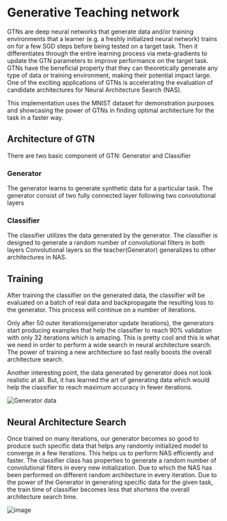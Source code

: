 
# Generative Teaching network
GTNs are deep neural networks that generate data and/or training environments that a learner (e.g. a freshly initialized neural network) trains on for a few SGD steps before being tested on a target task. Then it differentiates through the entire learning process via meta-gradients to update the GTN parameters to improve performance on the target task. GTNs have the beneficial property that they can theoretically generate any type of data or training environment, making their potential impact large. One of the exciting applications of GTNs is accelerating the evaluation of candidate architectures for Neural Architecture Search (NAS).

This implementation uses the MNIST dataset for demonstration purposes and showcasing the power of GTNs in finding optimal architecture for the task in a faster way.

## Architecture of GTN
There are two basic component of GTN: Generator and Classifier
### Generator
The generator learns to generate synthetic data for a particular task. The generator consist of two fully connected layer following two convolutional layers
  
### Classifier
The classifier utilizes the data generated by the generator. The classifier is designed to generate a random number of convolutional filters in both layers Convolutional layers so the teacher(Generator) generalizes to other architectures in NAS.

## Training

After training the classifier on the generated data, the classifier will be evaluated on a batch of real data and backpropagate the resulting loss to the generator. This process will continue on a number of iterations.

Only after 50 outer iterations(generator update iterations), the generators start producing examples that help the classifier to reach 90% validation with only 32 iterations which is amazing. This is pretty cool and this is what we need in order to perform a wide search in neural architecture search. The power of training a new architecture so fast really boosts the overall architecture search.

Another interesting point, the data generated by generator does not look realistic at all. But, it has learned the art of generating data which would help the classifier to reach maximum accuracy in fewer iterations.

![Generator data](https://user-images.githubusercontent.com/16369846/135759541-74635cc1-2533-4a58-84c1-c78fb82f1c51.png)



## Neural Architecture Search
Once trained on many iterations, our generator becomes so good to produce such specific data that helps any randomly initialized model to converge in a few iterations. This helps us to perform NAS efficiently and faster. The classifier class has properties to generate a random number of convolutional filters in every new initialization. Due to which the NAS has been performed on different random architecture in every iteration. Due to the power of the Generator in generating specific data for the given task, the train time of classifier becomes less that shortens the overall architecture search time. 

![image](https://user-images.githubusercontent.com/16369846/135759722-f32dfc13-ba7c-4c88-bd3e-3f202b89f504.png)